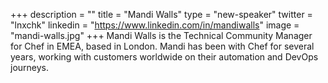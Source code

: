 +++
description = ""
title = "Mandi Walls"
type = "new-speaker"
twitter = "lnxchk"
linkedin = "https://www.linkedin.com/in/mandiwalls"
image = "mandi-walls.jpg"
+++
Mandi Walls is the Technical Community Manager for Chef in EMEA, based in London. Mandi has been with Chef for several years, working with customers worldwide on their automation and DevOps journeys.